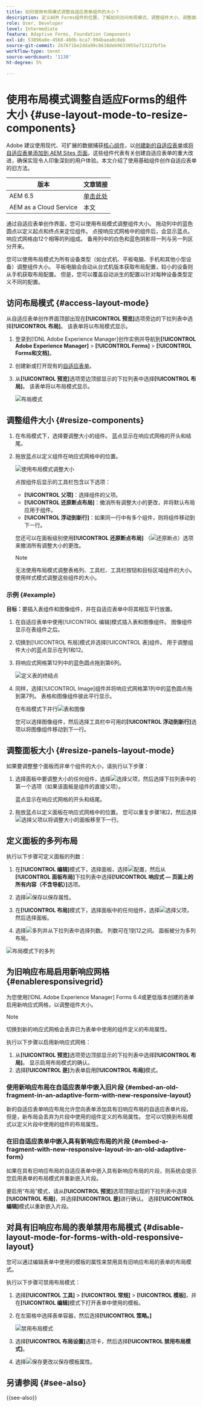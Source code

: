 ```yaml
---
title: 如何使用布局模式调整自适应表单组件的大小？
description: 定义AEM Forms组件的位置，了解如何访问布局模式、调整组件大小、调整面板大小以及定义面板的多列布局。
role: User, Developer
level: Intermediate
feature: Adaptive Forms, Foundation Components
exl-id: 53896a8e-4568-460b-bca7-994baea0c8eb
source-git-commit: 2b76f1be2dda99c8638deb9633055e71312fbf1e
workflow-type: tm+mt
source-wordcount: '1138'
ht-degree: 5%

---
```


# 使用布局模式调整自适应Forms的组件大小 {#use-layout-mode-to-resize-components}

<span class="preview">Adobe 建议使用现代、可扩展的数据捕获[核心组件](https://experienceleague.adobe.com/docs/experience-manager-core-components/using/adaptive-forms/introduction.html)，以[创建新的自适应表单](/help/forms/creating-adaptive-form-core-components.md)或[将自适应表单添加到 AEM Sites 页面](/help/forms/create-or-add-an-adaptive-form-to-aem-sites-page.md)。这些组件代表有关创建自适应表单的重大改进，确保实现令人印象深刻的用户体验。本文介绍了使用基础组件创作自适应表单的旧方法。</span>

| 版本 | 文章链接 |
| -------- | ---------------------------- |
| AEM 6.5 | [单击此处](https://experienceleague.adobe.com/docs/experience-manager-65/forms/adaptive-forms-basic-authoring/resize-using-layout-mode.html) |
| AEM as a Cloud Service | 本文 |

通过自适应表单创作界面，您可以使用布局模式调整组件大小。 拖动列中的蓝色圆点以定义起点和终点来定位组件。 点按响应式网格中的组件后，会显示蓝点。 响应式网格由12个相等的列组成。 备用列中的白色和蓝色阴影将一列与另一列区分开来。

您可以使用布局模式为所有设备类型（如台式机、平板电脑、手机和其他小型设备）调整组件大小。 平板电脑会自动从台式机版本获取布局配置，较小的设备则从手机获取布局配置。 但是，您可以覆盖自动派生的配置以针对每种设备类型定义不同的配置。

## 访问布局模式 {#access-layout-mode}

从自适应表单创作界面顶部出现在&#x200B;**[!UICONTROL 预览]**&#x200B;选项旁边的下拉列表中选择&#x200B;**[!UICONTROL 布局]**。 该表单将以布局模式显示。

1. 登录到[!DNL Adobe Experience Manager]创作实例并导航到&#x200B;**[!UICONTROL Adobe Experience Manager]** > **[!UICONTROL Forms]** > **[!UICONTROL Forms和文档]**。
1. 创建新或打开现有的[自适应表单](creating-adaptive-form.md)。
1. 从&#x200B;**[!UICONTROL 预览]**&#x200B;选项旁边顶部显示的下拉列表中选择&#x200B;**[!UICONTROL 布局]**。 该表单将以布局模式显示。

   ![布局模式](assets/layout_mode_ic_new.png)

## 调整组件大小 {#resize-components}

1. 在布局模式下，选择要调整大小的组件。 蓝点显示在响应式网格的开头和结尾。
1. 拖放蓝点以定义组件在响应式网格中的位置。

   ![使用布局模式调整大小](assets/layout_mode_resize_new_updated1.png)

   点按组件后显示的工具栏包含以下选项：

   * **[!UICONTROL 父项]**：选择组件的父项。
   * **[!UICONTROL 还原断点布局]**：撤消所有调整大小的更改，并将默认布局应用于组件。
   * **[!UICONTROL 浮动到新行]**：如果同一行中有多个组件，则将组件移动到下一行。

   您还可以在面板级别使用&#x200B;**[!UICONTROL 还原断点布局]** （![还原断点](assets/reverttopreviouslypublishedversion.png)）选项来撤消所有调整大小的更改。

   >[!NOTE]
   >
   >无法使用布局模式调整表格列、工具栏、工具栏按钮和目标区域组件的大小。 使用样式模式调整这些组件的大小。

### 示例 {#example}

**目标：**&#x200B;要插入表组件和图像组件，并在自适应表单中将其相互平行放置。

1. 在自适应表单中使用[!UICONTROL 编辑]模式插入表和图像组件。 图像组件显示在表组件之后。
1. 切换到[!UICONTROL 布局]模式并选择[!UICONTROL 表]组件。 用于调整组件大小的蓝点显示在列1和12。
1. 将响应式网格第12列中的蓝色圆点拖到第6列。

   ![定义表的终结点](assets/layout_mode_end_point_table_new.png)

1. 同样，选择[!UICONTROL Image]组件并将响应式网格第1列中的蓝色圆点拖到第7列。 表格和图像组件彼此平行显示。

   在布局模式下并行![表和图像](assets/table_image_parallel_new.png)

   您可以选择图像组件，然后选择工具栏中可用的&#x200B;**[!UICONTROL 浮动到新行]**&#x200B;选项以将图像组件移动到下一行。

## 调整面板大小 {#resize-panels-layout-mode}

如果要调整整个面板而非单个组件的大小，请执行以下步骤：

1. 选择面板中要调整大小的任何组件，选择![选择父项](assets/select_parent_icon.svg)，然后选择下拉列表中的第一个选项（如果该面板是组件的直接父项）。

   蓝点显示在响应式网格的开头和结尾。

1. 拖放蓝点以定义面板在响应式网格中的位置。
您可以重复步骤1和2，然后选择![选择父项](assets/float_to_new_line_icon.svg)以将调整大小的面板移至下一行。

## 定义面板的多列布局

执行以下步骤可定义面板的列数：

1. 在&#x200B;**[!UICONTROL 编辑]**&#x200B;模式下，选择面板，选择![配置](assets/configure-icon.svg)，然后从&#x200B;**[!UICONTROL 面板布局]**&#x200B;下拉列表中选择&#x200B;**[!UICONTROL 响应式 — 页面上的所有内容（不含导航）]**&#x200B;选项。

1. 选择![保存](assets/save_icon.svg)以保存属性。

1. 在&#x200B;**[!UICONTROL 布局]**&#x200B;模式下，选择面板中的任何组件，选择![选择父项](assets/select_parent_icon.svg)，然后选择面板。

1. 选择![多列](assets/multi-column.svg)并从下拉列表中选择列数。 列数可在1到12之间。 面板被分为多列布局。

![布局模式下的多列](assets/multi-column-layout.png)

## 为旧响应布局启用新响应网格 {#enableresponsivegrid}

为您使用[!DNL Adobe Experience Manager] Forms 6.4或更低版本创建的表单启用新响应式网格，以调整组件大小。

>[!NOTE]
>
>切换到新的响应式网格会丢弃已为表单中使用的组件定义的布局属性。

执行以下步骤以启用新响应式网格：

1. 从&#x200B;**[!UICONTROL 预览]**&#x200B;选项旁边顶部显示的下拉列表中选择&#x200B;**[!UICONTROL 布局]**。 显示启用布局模式的确认。
1. 选择&#x200B;**[!UICONTROL 是]**&#x200B;为表单启用&#x200B;**[!UICONTROL 布局]**&#x200B;模式。

### 使用新响应布局在自适应表单中嵌入旧片段 {#embed-an-old-fragment-in-an-adaptive-form-with-new-responsive-layout}

新的自适应表单响应布局允许您向表单添加具有旧响应布局的自适应表单片段。 但是，新布局会丢弃为片段中使用的组件定义的布局属性。 您可以切换到布局模式以定义片段中使用的组件的布局属性。

### 在旧自适应表单中嵌入具有新响应布局的片段 {#embed-a-fragment-with-new-responsive-layout-in-an-old-adaptive-form}

如果在具有旧响应布局的自适应表单中嵌入具有新响应布局的片段，则系统会提示您启用表单的布局模式并重新嵌入片段。

要启用“布局”模式，请从&#x200B;**[!UICONTROL 预览]**&#x200B;选项顶部出现的下拉列表中选择&#x200B;**[!UICONTROL 布局]**，并选择&#x200B;**[!UICONTROL 是]**&#x200B;进行确认。 选择&#x200B;**[!UICONTROL 编辑]**&#x200B;模式以重新嵌入片段。

## 对具有旧响应布局的表单禁用布局模式 {#disable-layout-mode-for-forms-with-old-responsive-layout}

您可以通过编辑表单中使用的模板的属性来禁用具有旧响应布局的表单的布局模式。

执行以下步骤可禁用布局模式：

1. 选择&#x200B;**[!UICONTROL 工具]** > **[!UICONTROL 常规]** > **[!UICONTROL 模板]**，并在&#x200B;**[!UICONTROL 编辑]**&#x200B;模式下打开表单中使用的模板。
1. 在左窗格中选择表单容器，然后选择&#x200B;**[!UICONTROL 策略。]**

   ![禁用布局模式](assets/policy_disable_layout_mode.png)

1. 选择&#x200B;**[!UICONTROL 布局设置]**&#x200B;选项卡，然后选择&#x200B;**[!UICONTROL 禁用布局模式]**。
1. 选择![保存更改](assets/save_icon.svg)以保存模板属性。

## 另请参阅 {#see-also}

{{see-also}}